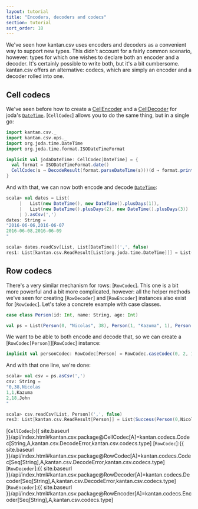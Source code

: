 ```yaml
---
layout: tutorial
title: "Encoders, decoders and codecs"
section: tutorial
sort_order: 18
---
```

We've seen how kantan.csv uses encoders and decoders as a convenient way to support new types. This didn't account for
a fairly common scenario, however: types for which one wishes to declare both an encoder and a decoder. It's certainly
possible to write both, but it's a bit cumbersome. kantan.csv offers an alternative: codecs, which are simply an
encoder and a decoder rolled into one.

## Cell codecs

We've seen before how to create a [CellEncoder](arbitrary_types_as_cells.html) and a
[CellDecoder](cells_as_arbitrary_types.html) for joda's [`DateTime`]. [`CellCodec`] allows you to do the same thing, but
in a single go:

```scala
import kantan.csv._
import kantan.csv.ops._
import org.joda.time.DateTime
import org.joda.time.format.ISODateTimeFormat

implicit val jodaDateTime: CellCodec[DateTime] = {
  val format = ISODateTimeFormat.date()
  CellCodec(s ⇒ DecodeResult(format.parseDateTime(s)))(d ⇒ format.print(d))
}
```

And with that, we can now both encode and decode [`DateTime`]:

```scala
scala> val dates = List(
     |   List(new DateTime(), new DateTime().plusDays(1)),
     |   List(new DateTime().plusDays(2), new DateTime().plusDays(3))
     | ).asCsv(',')
dates: String =
"2016-06-06,2016-06-07
2016-06-08,2016-06-09
"

scala> dates.readCsv[List, List[DateTime]](',', false)
res1: List[kantan.csv.ReadResult[List[org.joda.time.DateTime]]] = List(Success(List(2016-06-06T00:00:00.000+02:00, 2016-06-07T00:00:00.000+02:00)), Success(List(2016-06-08T00:00:00.000+02:00, 2016-06-09T00:00:00.000+02:00)))
```


## Row codecs

There's a very similar mechanism for rows: [`RowCodec`]. This one is a bit more powerful and a bit more complicated,
however: all the helper methods we've seen for creating [`RowDecoder`] and [`RowEncoder`] instances also exist for
[`RowCodec`]. Let's take a concrete example with case classes.

```scala
case class Person(id: Int, name: String, age: Int)

val ps = List(Person(0, "Nicolas", 38), Person(1, "Kazuma", 1), Person(2, "John", 18))
```

We want to be able to both encode and decode that, so we can create a [`RowCodec[Person]`][`RowCodec`] instance:

```scala
implicit val personCodec: RowCodec[Person] = RowCodec.caseCodec(0, 2, 1)(Person.apply)(Person.unapply)
```

And with that one line, we're done:

```scala
scala> val csv = ps.asCsv(',')
csv: String =
"0,38,Nicolas
1,1,Kazuma
2,18,John
"

scala> csv.readCsv[List, Person](',', false)
res3: List[kantan.csv.ReadResult[Person]] = List(Success(Person(0,Nicolas,38)), Success(Person(1,Kazuma,1)), Success(Person(2,John,18)))
```




[`DateTime`]:http://www.joda.org/joda-time/apidocs/org/joda/time/DateTime.html
[`CellCodec`]:{{ site.baseurl }}/api/index.html#kantan.csv.package@CellCodec[A]=kantan.codecs.Codec[String,A,kantan.csv.DecodeError,kantan.csv.codecs.type]
[`RowCodec`]:{{ site.baseurl }}/api/index.html#kantan.csv.package@RowCodec[A]=kantan.codecs.Codec[Seq[String],A,kantan.csv.DecodeError,kantan.csv.codecs.type]
[`RowDecoder`]:{{ site.baseurl }}/api/index.html#kantan.csv.package@RowDecoder[A]=kantan.codecs.Decoder[Seq[String],A,kantan.csv.DecodeError,kantan.csv.codecs.type]
[`RowEncoder`]:{{ site.baseurl }}/api/index.html#kantan.csv.package@RowEncoder[A]=kantan.codecs.Encoder[Seq[String],A,kantan.csv.codecs.type]
